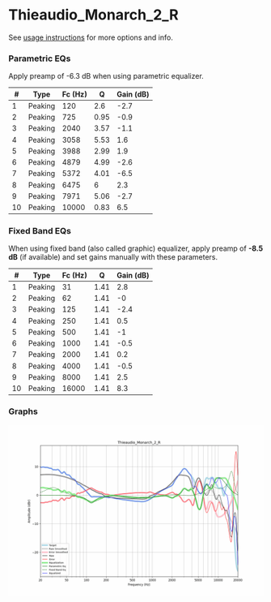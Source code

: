 # Thieaudio_Monarch_2_R
See [usage instructions](https://github.com/jaakkopasanen/AutoEq#usage) for more options and info.

### Parametric EQs
Apply preamp of -6.3 dB when using parametric equalizer.

|   # | Type    |   Fc (Hz) |    Q |   Gain (dB) |
|-----|---------|-----------|------|-------------|
|   1 | Peaking |       120 | 2.6  |        -2.7 |
|   2 | Peaking |       725 | 0.95 |        -0.9 |
|   3 | Peaking |      2040 | 3.57 |        -1.1 |
|   4 | Peaking |      3058 | 5.53 |         1.6 |
|   5 | Peaking |      3988 | 2.99 |         1.9 |
|   6 | Peaking |      4879 | 4.99 |        -2.6 |
|   7 | Peaking |      5372 | 4.01 |        -6.5 |
|   8 | Peaking |      6475 | 6    |         2.3 |
|   9 | Peaking |      7971 | 5.06 |        -2.7 |
|  10 | Peaking |     10000 | 0.83 |         6.5 |

### Fixed Band EQs
When using fixed band (also called graphic) equalizer, apply preamp of **-8.5 dB** (if available) and set gains manually with these parameters.

|   # | Type    |   Fc (Hz) |    Q |   Gain (dB) |
|-----|---------|-----------|------|-------------|
|   1 | Peaking |        31 | 1.41 |         2.8 |
|   2 | Peaking |        62 | 1.41 |        -0   |
|   3 | Peaking |       125 | 1.41 |        -2.4 |
|   4 | Peaking |       250 | 1.41 |         0.5 |
|   5 | Peaking |       500 | 1.41 |        -1   |
|   6 | Peaking |      1000 | 1.41 |        -0.5 |
|   7 | Peaking |      2000 | 1.41 |         0.2 |
|   8 | Peaking |      4000 | 1.41 |        -0.5 |
|   9 | Peaking |      8000 | 1.41 |         2.5 |
|  10 | Peaking |     16000 | 1.41 |         8.3 |

### Graphs
![](./Thieaudio_Monarch_2_R.png)
